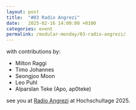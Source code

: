 ```yaml
---
layout: post
title:  "#03 Radio Angrezi"
date:   2025-02-16 14:00:00 +0100
categories: event
permalink: /modular-monday/03-radio-angrezi/
---
```


with contributions by:

- Milton Raggi
- Timo Johannes
- Seongjoo Moon
- Leo Puhl
- Alparslan Teke (Apo, ap0teke)

see you at [Radio Angrezi](http://radioangrezi.de) at Hochschultage 2025.